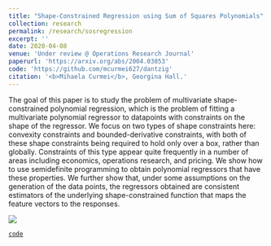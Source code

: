 ```yaml
---
title: "Shape-Constrained Regression using Sum of Squares Polynomials"
collection: research
permalink: /research/sosregression
excerpt: ''
date: 2020-04-08
venue: 'Under review @ Operations Research Journal'
paperurl: 'https://arxiv.org/abs/2004.03853'
code: 'https://github.com/mcurmei627/dantzig'
citation: '<b>Mihaela Curmei</b>, Georgina Hall.'
---
```


The goal of this paper is to study the problem of multivariate shape-constrained polynomial
regression, which is the problem of fitting a multivariate polynomial regressor to datapoints with
constraints on the shape of the regressor. We focus on two types of shape constraints here: convexity
constraints and bounded-derivative constraints, with both of these shape constraints being required
to hold only over a box, rather than globally. Constraints of this type appear quite frequently in a number of areas including economics,
operations research, and pricing. We show how to use semidefinite programming to obtain
polynomial regressors that have these properties. We further show that, under some assumptions
on the generation of the data points, the regressors obtained are consistent estimators of the
underlying shape-constrained function that maps the feature vectors to the responses.


![](../../images/sos_regression.png)

[`code`](https://github.com/mcurmei627/dantzig)
